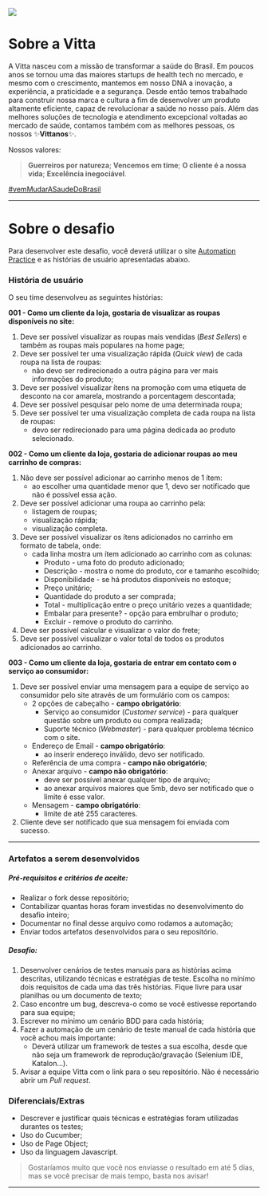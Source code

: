 [![](https://vitta.com.br/wp-content/uploads/2019/09/Azul-Horizontal-3.png)](https://vitta.com.br/)

# Sobre a Vitta
A Vitta nasceu com a missão de transformar a saúde do Brasil. Em poucos anos se tornou uma das maiores startups de health tech no mercado, e mesmo com o crescimento, mantemos em nosso DNA a inovação, a experiência, a praticidade e a segurança. Desde então temos trabalhado para construir nossa marca e cultura a fim de desenvolver um produto altamente eficiente, capaz de revolucionar a saúde no nosso país. Além das melhores soluções de tecnologia e atendimento excepcional voltadas ao mercado de saúde, contamos também com as melhores pessoas, os nossos ✨**Vittanos**✨.

Nossos valores:
> **Guerreiros por natureza**;
> **Vencemos em time**;
> **O cliente é a nossa vida**;
> **Excelência inegociável**.
 
[#vemMudarASaudeDoBrasil](https://vitta.gupy.io/)

---
#  Sobre o desafio
Para desenvolver este desafio, você deverá utilizar o site [Automation Practice](http://automationpractice.com/index.php) e as histórias de usuário apresentadas abaixo.

### História de usuário
O seu time desenvolveu as seguintes histórias:

**001 - Como um cliente da loja, gostaria de visualizar as roupas disponíveis no site:**
1. Deve ser possível visualizar as roupas mais vendidas (_Best Sellers_) e também as roupas mais populares na home page;
2. Deve ser possível ter uma visualização rápida (_Quick view_) de cada roupa na lista de roupas:
    - não devo ser redirecionado a outra página para ver mais informações do produto;
3. Deve ser possível visualizar ítens na promoção com uma etiqueta de desconto na cor amarela, mostrando a porcentagem descontada;
4. Deve ser possível pesquisar pelo nome de uma determinada roupa;
5. Deve ser possível ter uma visualização completa de cada roupa na lista de roupas:
    - devo ser redirecionado para uma página dedicada ao produto selecionado.

**002 - Como um cliente da loja, gostaria de adicionar roupas ao meu carrinho de compras:**
1. Não deve ser possível adicionar ao carrinho menos de 1 ítem:
    * ao escolher uma quantidade menor que 1, devo ser notificado que não é possível essa ação.
2. Deve ser possível adicionar uma roupa ao carrinho pela:
    * listagem de roupas;
    * visualização rápida;
    * visualização completa.
3. Deve ser possível visualizar os ítens adicionados no carrinho em formato de tabela, onde:
    * cada linha mostra um ítem adicionado ao carrinho com as colunas:
        * Produto - uma foto do produto adicionado;
        * Descrição - mostra o nome do produto, cor e tamanho escolhido;
        * Disponibilidade - se há produtos disponíveis no estoque;
        * Preço unitário;
        * Quantidade do produto a ser comprada;
        * Total - multiplicação entre o preço unitário vezes a quantidade;
        * Embalar para presente? - opção para embrulhar o produto;
        * Excluir - remove o produto do carrinho.
4. Deve ser possível calcular e visualizar o valor do frete;
5. Deve ser possível visualizar o valor total de todos os produtos adicionados ao carrinho.

**003 - Como um cliente da loja, gostaria de entrar em contato com o serviço ao consumidor:**
1. Deve ser possível enviar uma mensagem para a equipe de serviço ao consumidor pelo site através de um formulário com os campos:
    * 2 opções de cabeçalho - **campo obrigatório**:
        * Serviço ao consumidor (_Customer service_) - para qualquer questão sobre um produto ou compra realizada;
        * Suporte técnico (_Webmaster_) - para qualquer problema técnico com o site.
    * Endereço de Email - **campo obrigatório**:
        * ao inserir endereço inválido, devo ser notificado.
    * Referência de uma compra - **campo não obrigatório**;
    * Anexar arquivo - **campo não obrigatório**:
        * deve ser possível anexar qualquer tipo de arquivo;
        * ao anexar arquivos maiores que 5mb, devo ser notificado que o limite é esse valor.
    * Mensagem - **campo obrigatório**:
        * limite de até 255 caracteres.
2. Cliente deve ser notificado que sua mensagem foi enviada com sucesso.
---
### Artefatos a serem desenvolvidos 
##### Pré-requisitos e critérios de aceite:
* Realizar o fork desse repositório;
* Contabilizar quantas horas foram investidas no desenvolvimento do desafio inteiro;
* Documentar no final desse arquivo como rodamos a automação;
* Enviar todos artefatos desenvolvidos para o seu repositório.

##### Desafio:
1. Desenvolver cenários de testes manuais para as histórias acima descritas, utilizando técnicas e estratégias de teste. Escolha no mínimo dois requisitos de cada uma das três histórias. Fique livre para usar planilhas ou um documento de texto;
2. Caso encontre um bug, descreva-o como se você estivesse reportando para sua equipe;
3. Escrever no mínimo um cenário BDD para cada história;
4. Fazer a automação de um cenário de teste manual de cada história que você achou mais importante:
    * Deverá utilizar um framework de testes a sua escolha, desde que não seja um framework de reprodução/gravação (Selenium IDE, Katalon...).
5. Avisar a equipe Vitta com o link para o seu repositório. Não é necessário abrir um _Pull request_.

### Diferenciais/Extras
* Descrever e justificar quais técnicas e estratégias foram utilizadas durantes os testes;
* Uso do Cucumber;
* Uso de Page Object;
* Uso da linguagem Javascript.

> Gostaríamos muito que você nos enviasse o resultado em até 5 dias, mas se você precisar de mais tempo, basta nos avisar!
---